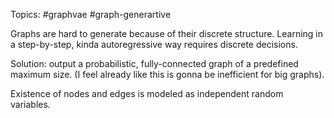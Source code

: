 Topics: #graphvae #graph-generartive

Graphs are hard to generate because of their discrete structure. Learning in a step-by-step, kinda autoregressive way requires discrete decisions. 

Solution: output a probabilistic, fully-connected graph of a predefined maximum size. (I feel already like this is gonna be inefficient for big graphs).

Existence of nodes and edges is modeled as independent random variables.